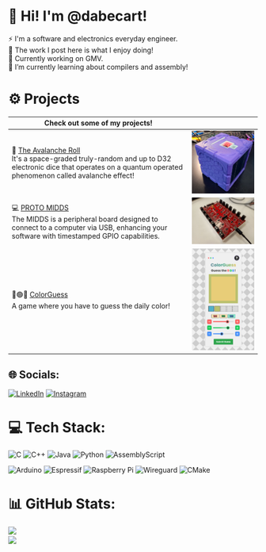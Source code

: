 # 💫 Hi! I'm @dabecart!
⚡ I'm a software and electronics everyday engineer. <br>🎉 The work I post here is what I enjoy doing!<br>🔭 Currently working on GMV.<br>🌱 I’m currently learning about compilers and assembly!<br>

# ⚙️ Projects

|Check out some of my projects!||
|---|---|
|🎲 [The Avalanche Roll](https://github.com/dabecart/TheAvalancheRoll)<br>It's a space-graded truly-random and up to D32 electronic dice that operates on a quantum operated phenomenon called avalanche effect!|<img src="img/TheDice_v2.png" width="400"/>|
|💻 [PROTO MIDDS](https://github.com/dabecart/PROTO-MIDDS)<br>The MIDDS is a peripheral board designed to connect to a computer via USB, enhancing your software with timestamped GPIO capabilities.|<img src="img/MIDDS.jpg" width="400"/>|
|🔴🟢🔵 [ColorGuess](https://colorguess.io/)<br>A game where you have to guess the daily color!|<img src="img/ColorGuess.png" width="400"/>|


## 🌐 Socials:
[![LinkedIn](https://img.shields.io/badge/LinkedIn-%230077B5.svg?logoColor=white)](https://linkedin.com/in/dabecart) 
[![Instagram](https://img.shields.io/badge/Instagram-%23ff77B5.svg?logoColor=white)](https://linkedin.com/in/dabecart) 

# 💻 Tech Stack:
![C](https://img.shields.io/badge/c-%2300599C.svg?style=for-the-badge&logo=c&logoColor=white) ![C++](https://img.shields.io/badge/c++-%2300599C.svg?style=for-the-badge&logo=c%2B%2B&logoColor=white) ![Java](https://img.shields.io/badge/java-%23ED8B00.svg?style=for-the-badge&logo=openjdk&logoColor=white) ![Python](https://img.shields.io/badge/python-3670A0?style=for-the-badge&logo=python&logoColor=ffdd54) ![AssemblyScript](https://img.shields.io/badge/assembly%20script-%23000000.svg?style=for-the-badge&logo=assemblyscript&logoColor=white) 


![Arduino](https://img.shields.io/badge/-Arduino-00979D?style=for-the-badge&logo=Arduino&logoColor=white) ![Espressif](https://img.shields.io/badge/espressif-E7352C.svg?style=for-the-badge&logo=espressif&logoColor=white) ![Raspberry Pi](https://img.shields.io/badge/-RaspberryPi-C51A4A?style=for-the-badge&logo=Raspberry-Pi) ![Wireguard](https://img.shields.io/badge/wireguard-%2388171A.svg?style=for-the-badge&logo=wireguard&logoColor=white) ![CMake](https://img.shields.io/badge/CMake-%23008FBA.svg?style=for-the-badge&logo=cmake&logoColor=white)
# 📊 GitHub Stats:
![](https://github-readme-streak-stats.herokuapp.com/?user=dabecart&theme=radical&hide_border=false)<br/>
![](https://github-readme-stats.vercel.app/api/top-langs/?username=dabecart&theme=radical&hide_border=false&include_all_commits=false&count_private=false&layout=compact)
